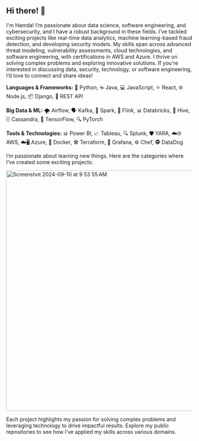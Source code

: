 ## Hi there! 👋
I'm Hamda! I’m passionate about data science, software engineering, and cybersecurity, and I have a robust background in these fields. I’ve tackled exciting projects like real-time data analytics, machine learning-based fraud detection, and developing security models. My skills span across advanced threat modeling, vulnerability assessments, cloud technologies, and software engineering, with certifications in AWS and Azure. I thrive on solving complex problems and exploring innovative solutions. If you're interested in discussing data, security, technology, or software engineering, I’d love to connect and share ideas!

<b>Languages & Frameworks:</b> 🐍 Python, ☕ Java, 💻 JavaScript, ⚛️ React, 🌐 Node.js, 📦 Django, 🔗 REST API 

<b>Big Data & ML:</b> 🌪️ Airflow, 🗣️ Kafka, 🧩 Spark, 🚀 Flink, 📊 Databricks, 📂 Hive, 🗄️ Cassandra, 🧠 TensorFlow, 🔍 PyTorch

<b>Tools & Technologies: </b> 📊 Power BI, 📈 Tableau, 🔍 Splunk, 🛡️ YARA, ☁️🌐 AWS, ☁️🖥️ Azure, 🐳 Docker, 🛠️ Terraform, 🔔 Grafana, ⚙️ Chef, 🕵️ DataDog




I’m passionate about learning new things. Here are the categories where I’ve created some exciting projects: 

<img width="650" alt="Screenshot 2024-09-10 at 9 53 55 AM" src="https://github.com/user-attachments/assets/280e8310-619c-449b-ab82-181b7aee5726">



Each project highlights my passion for solving complex problems and leveraging technology to drive impactful results. Explore my public repositories to see how I’ve applied my skills across various domains.




<!--
**hydrangeas20/hydrangeas20** is a ✨ _special_ ✨ repository because its `README.md` (this file) appears on your GitHub profile.

Here are some ideas to get you started:

- 🔭 I’m currently working on ...
- 🌱 I’m currently learning ...
- 👯 I’m looking to collaborate on ...
- 🤔 I’m looking for help with ...
- 💬 Ask me about ...
- 📫 How to reach me: ...
- 😄 Pronouns: ...
- ⚡ Fun fact: ...
-->
